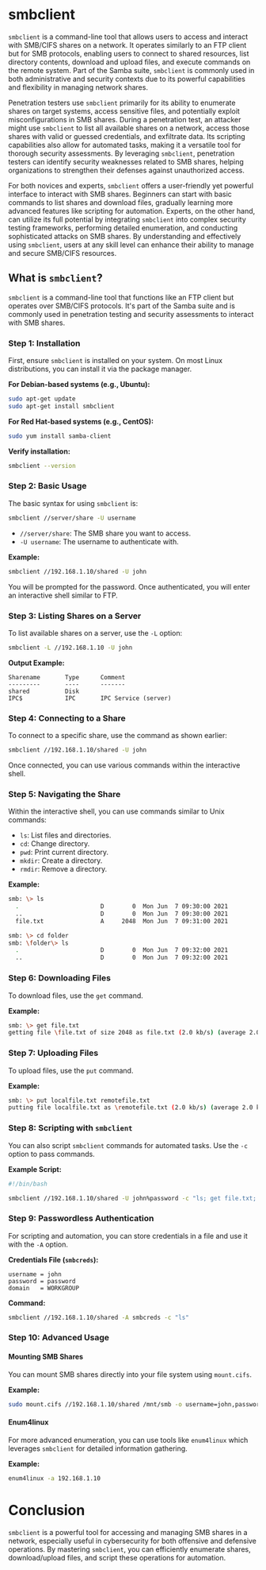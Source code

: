 # smbclient

`smbclient` is a command-line tool that allows users to access and interact with SMB/CIFS shares on a network. It operates similarly to an FTP client but for SMB protocols, enabling users to connect to shared resources, list directory contents, download and upload files, and execute commands on the remote system. Part of the Samba suite, `smbclient` is commonly used in both administrative and security contexts due to its powerful capabilities and flexibility in managing network shares.

Penetration testers use `smbclient` primarily for its ability to enumerate shares on target systems, access sensitive files, and potentially exploit misconfigurations in SMB shares. During a penetration test, an attacker might use `smbclient` to list all available shares on a network, access those shares with valid or guessed credentials, and exfiltrate data. Its scripting capabilities also allow for automated tasks, making it a versatile tool for thorough security assessments. By leveraging `smbclient`, penetration testers can identify security weaknesses related to SMB shares, helping organizations to strengthen their defenses against unauthorized access.

For both novices and experts, `smbclient` offers a user-friendly yet powerful interface to interact with SMB shares. Beginners can start with basic commands to list shares and download files, gradually learning more advanced features like scripting for automation. Experts, on the other hand, can utilize its full potential by integrating `smbclient` into complex security testing frameworks, performing detailed enumeration, and conducting sophisticated attacks on SMB shares. By understanding and effectively using `smbclient`, users at any skill level can enhance their ability to manage and secure SMB/CIFS resources.


## What is `smbclient`?

`smbclient` is a command-line tool that functions like an FTP client but operates over SMB/CIFS protocols. It's part of the Samba suite and is commonly used in penetration testing and security assessments to interact with SMB shares.

### Step 1: Installation

First, ensure `smbclient` is installed on your system. On most Linux distributions, you can install it via the package manager.

**For Debian-based systems (e.g., Ubuntu):**
```sh
sudo apt-get update
sudo apt-get install smbclient
```

**For Red Hat-based systems (e.g., CentOS):**
```sh
sudo yum install samba-client
```

**Verify installation:**
```sh
smbclient --version
```

### Step 2: Basic Usage

The basic syntax for using `smbclient` is:
```sh
smbclient //server/share -U username
```
- `//server/share`: The SMB share you want to access.
- `-U username`: The username to authenticate with.

**Example:**
```sh
smbclient //192.168.1.10/shared -U john
```

You will be prompted for the password. Once authenticated, you will enter an interactive shell similar to FTP.

### Step 3: Listing Shares on a Server

To list available shares on a server, use the `-L` option:
```sh
smbclient -L //192.168.1.10 -U john
```

**Output Example:**
```
Sharename       Type      Comment
---------       ----      -------
shared          Disk
IPC$            IPC       IPC Service (server)
```

### Step 4: Connecting to a Share

To connect to a specific share, use the command as shown earlier:
```sh
smbclient //192.168.1.10/shared -U john
```

Once connected, you can use various commands within the interactive shell.

### Step 5: Navigating the Share

Within the interactive shell, you can use commands similar to Unix commands:

- `ls`: List files and directories.
- `cd`: Change directory.
- `pwd`: Print current directory.
- `mkdir`: Create a directory.
- `rmdir`: Remove a directory.

**Example:**
```sh
smb: \> ls
  .                       D        0  Mon Jun  7 09:30:00 2021
  ..                      D        0  Mon Jun  7 09:30:00 2021
  file.txt                A     2048  Mon Jun  7 09:31:00 2021

smb: \> cd folder
smb: \folder\> ls
  .                       D        0  Mon Jun  7 09:32:00 2021
  ..                      D        0  Mon Jun  7 09:32:00 2021
```

### Step 6: Downloading Files

To download files, use the `get` command.

**Example:**
```sh
smb: \> get file.txt
getting file \file.txt of size 2048 as file.txt (2.0 kb/s) (average 2.0 kb/s)
```

### Step 7: Uploading Files

To upload files, use the `put` command.

**Example:**
```sh
smb: \> put localfile.txt remotefile.txt
putting file localfile.txt as \remotefile.txt (2.0 kb/s) (average 2.0 kb/s)
```

### Step 8: Scripting with `smbclient`

You can also script `smbclient` commands for automated tasks. Use the `-c` option to pass commands.

**Example Script:**
```sh
#!/bin/bash

smbclient //192.168.1.10/shared -U john%password -c "ls; get file.txt; exit"
```

### Step 9: Passwordless Authentication

For scripting and automation, you can store credentials in a file and use it with the `-A` option.

**Credentials File (`smbcreds`):**
```
username = john
password = password
domain   = WORKGROUP
```

**Command:**
```sh
smbclient //192.168.1.10/shared -A smbcreds -c "ls"
```

### Step 10: Advanced Usage

#### Mounting SMB Shares

You can mount SMB shares directly into your file system using `mount.cifs`.

**Example:**
```sh
sudo mount.cifs //192.168.1.10/shared /mnt/smb -o username=john,password=password
```

#### Enum4linux

For more advanced enumeration, you can use tools like `enum4linux` which leverages `smbclient` for detailed information gathering.

**Example:**
```sh
enum4linux -a 192.168.1.10
```

# Conclusion

`smbclient` is a powerful tool for accessing and managing SMB shares in a network, especially useful in cybersecurity for both offensive and defensive operations. By mastering `smbclient`, you can efficiently enumerate shares, download/upload files, and script these operations for automation.